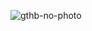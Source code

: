 ![gthb-no-photo](https://user-images.githubusercontent.com/50807768/219526635-3cc2fc2a-f376-48d5-a1db-030c9c47ad1d.svg)
